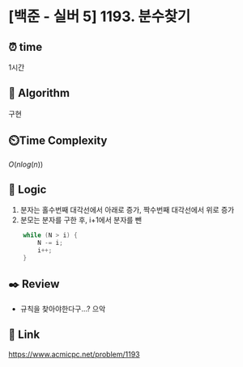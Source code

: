 # [백준 - 실버 5] 1193. 분수찾기
 
## ⏰  **time**
1시간

## :pushpin: **Algorithm**
구현

## ⏲️**Time Complexity**
$O(nlog(n))$

## :round_pushpin: **Logic**
1. 분자는 홀수번째 대각선에서 아래로 증가, 짝수번째 대각선에서 위로 증가
2. 분모는 분자를 구한 후, i+1에서 분자를 뺀 
```cpp
	while (N > i) {
		N -= i;
		i++;
	}
```

## :black_nib: **Review**
- 규칙을 찾아야한다구...? 으악

## 📡 Link
https://www.acmicpc.net/problem/1193
